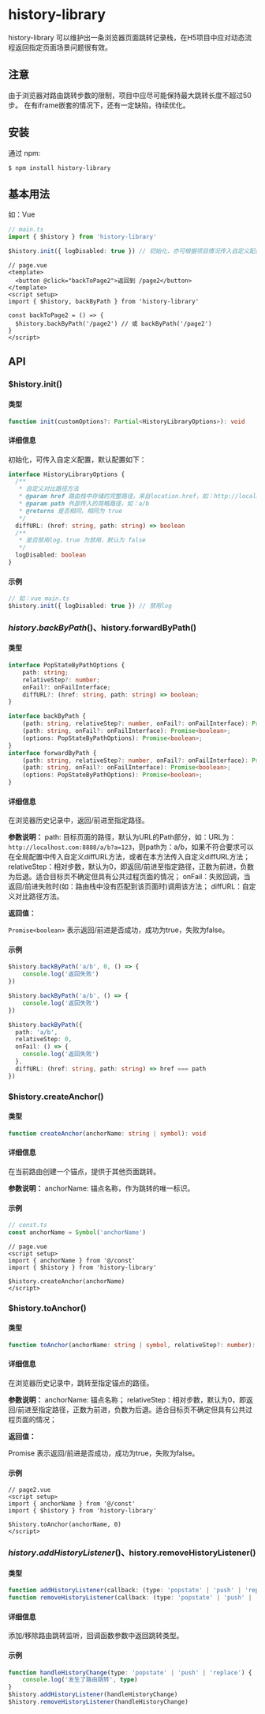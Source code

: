 # history-library
history-library 可以维护出一条浏览器页面跳转记录栈，在H5项目中应对动态流程返回指定页面场景问题很有效。



## 注意

由于浏览器对路由跳转步数的限制，项目中应尽可能保持最大跳转长度不超过50步。
在有iframe嵌套的情况下，还有一定缺陷，待续优化。


## 安装

通过 npm:

```
$ npm install history-library
```



## 基本用法

如：Vue

```typescript
// main.ts
import { $history } from 'history-library'

$history.init({ logDisabled: true }) // 初始化，亦可根据项目情况传入自定义配置
```

```vue
// page.vue
<template>
  <button @click="backToPage2">返回到 /page2</button>
</template>
<script setup>
import { $history, backByPath } from 'history-library'

const backToPage2 = () => {
  $history.backByPath('/page2') // 或 backByPath('/page2')
}
</script>
```



## API

### $history.init()
#### 类型
```typescript
function init(customOptions?: Partial<HistoryLibraryOptions>): void
```
#### 详细信息
初始化，可传入自定义配置，默认配置如下：
```typescript
interface HistoryLibraryOptions {
  /**
   * 自定义对比路径方法
   * @param href 路由栈中存储的完整路径，来自location.href，如：http://localhost.com:8888/a/b?a=123
   * @param path 外部传入的简略路径，如：a/b
   * @returns 是否相同，相同为 true
   */
  diffURL: (href: string, path: string) => boolean
  /**
   * 是否禁用log，true 为禁用，默认为 false
   */
  logDisabled: boolean
}
```
#### 示例
```typescript
// 如：vue main.ts
$history.init({ logDisabled: true }) // 禁用log
```



### $history.backByPath()、$history.forwardByPath()

#### 类型
```typescript
interface PopStateByPathOptions {
    path: string;
    relativeStep?: number;
    onFail?: onFailInterface;
    diffURL?: (href: string, path: string) => boolean;
}

interface backByPath {
    (path: string, relativeStep?: number, onFail?: onFailInterface): Promise<boolean>;
    (path: string, onFail?: onFailInterface): Promise<boolean>;
    (options: PopStateByPathOptions): Promise<boolean>;
}
interface forwardByPath {
    (path: string, relativeStep?: number, onFail?: onFailInterface): Promise<boolean>;
    (path: string, onFail?: onFailInterface): Promise<boolean>;
    (options: PopStateByPathOptions): Promise<boolean>;
}
```
#### 详细信息
在浏览器历史记录中，返回/前进至指定路径。

**参数说明：**
path: 目标页面的路径，默认为URL的Path部分，如：URL为：```http://localhost.com:8888/a/b?a=123```，则path为：a/b，如果不符合要求可以在全局配置中传入自定义diffURL方法，或者在本方法传入自定义diffURL方法；
relativeStep：相对步数，默认为0，即返回/前进至指定路径，正数为前进，负数为后退。适合目标页不确定但具有公共过程页面的情况；
onFail：失败回调，当返回/前进失败时(如：路由栈中没有匹配到该页面时)调用该方法；
diffURL：自定义对比路径方法。

**返回值：**

```Promise<boolean>``` 表示返回/前进是否成功，成功为true，失败为false。

#### 示例
```typescript
$history.backByPath('a/b', 0, () => {
	console.log('返回失败')
})

$history.backByPath('a/b', () => {
	console.log('返回失败')
})

$history.backByPath({
  path: 'a/b',
  relativeStep: 0,
  onFail: () => {
    console.log('返回失败')
  },
  diffURL: (href: string, path: string) => href === path
})
```



### $history.createAnchor()

#### 类型
```typescript
function createAnchor(anchorName: string | symbol): void
```
#### 详细信息
在当前路由创建一个锚点，提供于其他页面跳转。

**参数说明：**
anchorName: 锚点名称，作为跳转的唯一标识。

#### 示例
```typescript
// const.ts
const anchorName = Symbol('anchorName')
```
```vue
// page.vue
<script setup>
import { anchorName } from '@/const'
import { $history } from 'history-library'

$history.createAnchor(anchorName)
</script>
```


### $history.toAnchor()

#### 类型
```typescript
function toAnchor(anchorName: string | symbol, relativeStep?: number): Promise<boolean>
```
#### 详细信息
在浏览器历史记录中，跳转至指定锚点的路径。

**参数说明：**
anchorName: 锚点名称；
relativeStep：相对步数，默认为0，即返回/前进至指定路径，正数为前进，负数为后退。适合目标页不确定但具有公共过程页面的情况；

**返回值：**

Promise<boolean> 表示返回/前进是否成功，成功为true，失败为false。

#### 示例
```vue
// page2.vue
<script setup>
import { anchorName } from '@/const'
import { $history } from 'history-library'

$history.toAnchor(anchorName, 0)
</script>
```


### $history.addHistoryListener()、$history.removeHistoryListener()

#### 类型
```typescript
function addHistoryListener(callback: (type: 'popstate' | 'push' | 'replace') => void) => void
function removeHistoryListener(callback: (type: 'popstate' | 'push' | 'replace') => void) => void
```
#### 详细信息
添加/移除路由跳转监听，回调函数参数中返回跳转类型。

#### 示例
```typescript
function handleHistoryChange(type: 'popstate' | 'push' | 'replace') {
	console.log('发生了路由跳转', type)
}
$history.addHistoryListener(handleHistoryChange)
$history.removeHistoryListener(handleHistoryChange)
```
